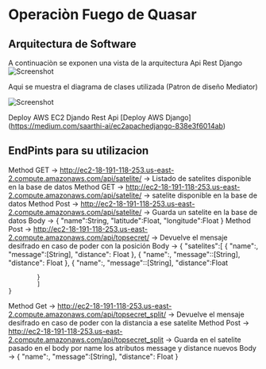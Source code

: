 # Operaciòn Fuego de Quasar

## Arquitectura de Software

A continuaciòn se exponen una vista de la arquitectura Api Rest Django 
![Screenshot](https://drive.google.com/file/d/1VSUsNQA1D8Ew2BgnGhOQYACbKyFZKDCT/view?usp=sharing)

Aqui se muestra el diagrama de clases utilizada (Patron de diseño Mediator)

![Screenshot](https://drive.google.com/file/d/1qtDHeoWrgNzTRNARu872AO_NQTxELyaH/view?usp=sharing)


Deploy AWS EC2 Djando Rest Api
[Deploy AWS Django] (https://medium.com/saarthi-ai/ec2apachedjango-838e3f6014ab)

## EndPints para su utilizacion
 Method GET -> http://ec2-18-191-118-253.us-east-2.compute.amazonaws.com/api/satelite/ -> Listado de satelites disponible en la base de datos
 Method GET -> http://ec2-18-191-118-253.us-east-2.compute.amazonaws.com/api/satelite/<id> -> satelite disponible en la base de datos
 Method Post -> http://ec2-18-191-118-253.us-east-2.compute.amazonaws.com/api/satelite/ -> Guarda un satelite en la base de datos
 	Body -> {
 		"name":String,
 		"latitude":Float,
		"longitude":Float
		}
Method Post -> http://ec2-18-191-118-253.us-east-2.compute.amazonaws.com/api/topsecret/ -> Devuelve el mensaje desifrado en caso de poder con la posición
	Body -> {
		"satelites":[
			{
			 "name":<String>,
			 "message":[String],
			 "distance": Float
			},
			{
			"name":<String>,
			"message"::[String],
			"distance": Float
			},
			{
			"name":<String>,
			"message"::[String],
			"distance":Float

			}
	    	]
	}
	
Method Get -> http://ec2-18-191-118-253.us-east-2.compute.amazonaws.com/api/topsecret_split/<String> -> Devuelve el mensaje desifrado en caso de poder con la distancia a ese satelite
Method Post -> http://ec2-18-191-118-253.us-east-2.compute.amazonaws.com/api/topsecret_split -> Guarda en el satelite pasado en el body por name los atributos message y distance nuevos
	Body -> {
		 "name":<String>,
		 "message":[String],
		 "distance": Float
		}
			
